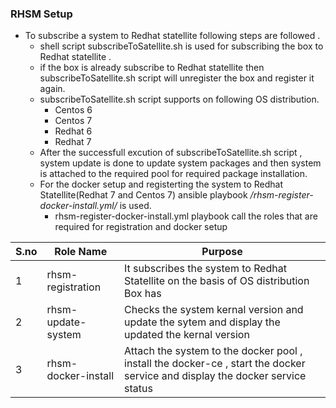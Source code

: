 ### RHSM Setup

- To subscribe a system to Redhat statellite following steps are followed . 
    - shell script subscribeToSatellite.sh is used for subscribing the box to Redhat statellite . 
	- if the box is already subscribe to Redhat statellite then subscribeToSatellite.sh script will unregister the box and register it again.
	- subscribeToSatellite.sh script supports on following OS distribution.
	 	- Centos 6
	 	- Centos 7
		- Redhat 6
	 	- Redhat 7
	- After the successfull excution of subscribeToSatellite.sh script , system update is done to update system packages and then system is attached to the required pool for required package installation.
	- For the docker setup  and registerting the system to Redhat Statellite(Redhat 7 and Centos 7)  ansible playbook */rhsm-register-docker-install.yml/*  is used.
        - rhsm-register-docker-install.yml playbook call the roles that are required for registration and docker setup

| S.no 	| Role Name 	| Purpose 	|
|------	|---------------------	|--------------------------------------------------------------------------------------------------------------------------------	|
| 1 	| rhsm-registration 	| It subscribes  the system to Redhat Statellite on the basis of OS distribution Box has 	|
| 2 	| rhsm-update-system 	| Checks the system kernal version and update the sytem and display the updated the kernal version 	|
| 3 	| rhsm-docker-install 	| Attach the system to the docker pool , install the docker-ce , start the docker service and display the docker service status| 	|
